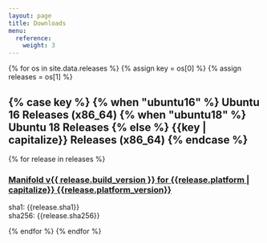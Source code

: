 ```yaml
---
layout: page
title: Downloads
menu:
  reference:
    weight: 3
---
```

{% for os in site.data.releases %}
  {% assign key = os[0] %}
  {% assign releases = os[1] %}
  <h2>
  {% case key %}
  {% when "ubuntu16" %}
    Ubuntu 16 Releases (x86_64)
  {% when "ubuntu18" %}
    Ubuntu 18 Releases
  {% else %}
    {{key | capitalize}} Releases (x86_64)
  {% endcase %}
  </h2>
  {% for release in releases %}
<h3>
  <a href="{{props.url}}">
    Manifold v{{ release.build_version }} for {{release.platform | capitalize}} {{release.platform_version}}
  </a>
</h3>
<p>
sha1: <span class="copy-technical">{{release.sha1}}</span><br />
sha256: <span class="copy-technical">{{release.sha256}}</span>
</p>
  {% endfor %}
{% endfor %}
